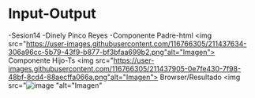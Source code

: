 # Input-Output
-Sesion14
-Dinely Pinco Reyes
-Componente Padre-html
<img src="https://user-images.githubusercontent.com/116766305/211437634-306a96cc-5b79-43f9-b877-bf3bfaa699b2.png"alt="Imagen">
Componente Hijo-Ts
<img src="https://user-images.githubusercontent.com/116766305/211437905-0e7fe430-7f98-48bf-8cd4-88aecffa066a.png"alt="Imagen">
Browser/Resultado
<img src="![image](https://user-images.githubusercontent.com/116766305/211438300-278530a8-0588-472e-9b4a-42dc33599557.png)
"alt="Imagen"
